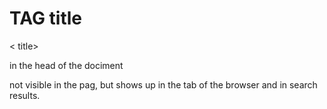 # TAG title

< title>

in the head of the dociment

not visible in the pag, but shows up in the tab of the browser and in search results.

